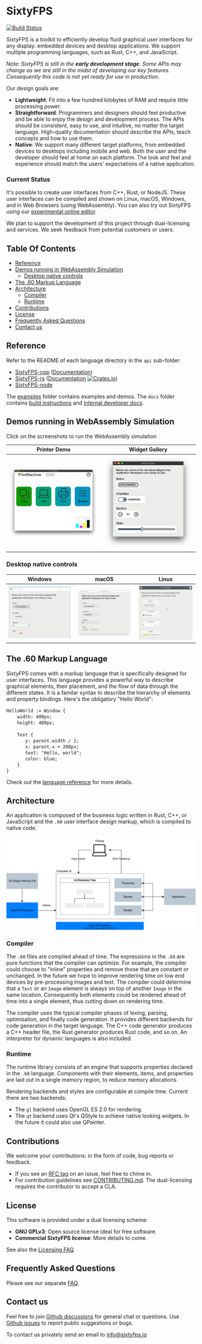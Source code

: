 # SixtyFPS  <!-- omit in toc -->

[![Build Status](https://github.com/sixtyfpsui/sixtyfps/workflows/CI/badge.svg)](https://github.com/sixtyfpsui/sixtyfps/actions)

SixtyFPS is a toolkit to efficiently develop fluid graphical user interfaces for any display: embedded devices and desktop applications. We support multiple programming languages, such as
Rust, C++, and JavaScript.

*Note: SixtyFPS is still in the **early development stage**. Some APIs may change as we are still in the
midst of developing our key features. Consequently this code is not yet ready for use in production.*


Our design goals are:

 - **Lightweight**: Fit into a few hundred kilobytes of RAM and require little processing power.
 - **Straightforward**: Programmers and designers should feel productive and be able to enjoy the design and development process.
   The APIs should be consistent, easy to use, and intuitive, no matter the target language. High-quality documentation
   should describe the APIs, teach concepts and how to use them.
 - **Native**: We support many different target platforms, from embedded devices to desktops including mobile and web. Both the user and the developer should feel at
   home on each platform. The look and feel and experience should match the users' expectations of a
   native application.

### Current Status

It's possible to create user interfaces from C++, Rust, or NodeJS. These user interfaces can be compiled and
shown on Linux, macOS, Windows, and in Web Browsers (using WebAssembly). You can also try out SixtyFPS using
our [experimental online editor](https://sixtyfps.io/editor).

We plan to support the development of this project through dual-licensing and services. We seek feedback
from potential customers or users.

## Table Of Contents  <!-- omit in toc -->

- [Reference](#reference)
- [Demos running in WebAssembly Simulation](#demos-running-in-webassembly-simulation)
  - [Desktop native controls](#desktop-native-controls)
- [The .60 Markup Language](#the-60-markup-language)
- [Architecture](#architecture)
  - [Compiler](#compiler)
  - [Runtime](#runtime)
- [Contributions](#contributions)
- [License](#license)
- [Frequently Asked Questions](#frequently-asked-questions)
- [Contact us](#contact-us)

## Reference

Refer to the README of each language directory in the `api` sub-folder:

 * [SixtyFPS-cpp](api/sixtyfps-cpp) ([Documentation](https://www.sixtyfps.io/docs/cpp))
 * [SixtyFPS-rs](api/sixtyfps-rs) ([Documentation](https://www.sixtyfps.io/docs/rust/sixtyfps/) [![Crates.io](https://img.shields.io/crates/v/sixtyfps)](https://crates.io/crates/sixtyfps))
 * [SixtyFPS-node](api/sixtyfps-node)

The [examples](/examples) folder contains examples and demos. The `docs` folder contains [build instructions](docs/building.md) and [internal developer docs](docs/development.md).


## Demos running in WebAssembly Simulation

Click on the screenshots to run the WebAssembly simulation

| Printer Demo | Widget Gallery |
|--------------|----------------|
| [![Screenshot of the Printer Demo](resources/printerdemo_screenshot.png "Printer Demo")](https://www.sixtyfps.io/demos/printerdemo/) | [![Screenshot of the Gallery Demo](resources/gallery_screenshot.png "Gallery Demo")](https://www.sixtyfps.io/demos/gallery/) |

### Desktop native controls

| Windows | macOS | Linux |
|---------|-------|-------|
| ![Screenshot of the Gallery on Windows](resources/gallery_win_screenshot.png "Gallery") | ![Screenshot of the Gallery on macOS](resources/gallery_mac_screenshot.png "Gallery") | ![Screenshot of the Gallery on Linux](resources/gallery_linux_screenshot.png "Gallery") |

## The .60 Markup Language

SixtyFPS comes with a markup language that is specifically designed for user interfaces. This language provides a
powerful way to describe graphical elements, their placement, and the flow of data through the different states. It is a familar syntax to describe the hierarchy of elements and property bindings. Here's the obligatory "Hello World":

```60
HelloWorld := Window {
    width: 400px;
    height: 400px;

    Text {
       y: parent.width / 2;
       x: parent.x + 200px;
       text: "Hello, world";
       color: blue;
    }
}
```

Check out the [language reference](docs/langref.md) for more details.

## Architecture

An application is composed of the business logic written in Rust, C++, or JavaScript and the `.60` user interface design markup, which
is compiled to native code.

![Architecture Overview](resources/architecture.drawio.svg)

### Compiler

The `.60` files are compiled ahead of time. The expressions in the `.60` are pure functions that the
compiler can optimize. For example, the compiler could choose to "inline" properties and remove those
that are constant or unchanged. In the future we hope to improve rendering time on low end devices by
pre-processing images and text. The compiler could determine that a `Text` or an `Image` element is
always on top of another `Image` in the same location. Consequently both elements could be rendered ahead
of time into a single element, thus cutting down on rendering time.

The compiler uses the typical compiler phases of lexing, parsing, optimisation, and finally code
generation. It provides different backends for code generation in the target language. The C++ code
generator produces a C++ header file, the Rust generator produces Rust code, and so on. An interpreter
for dynamic languages is also included.

### Runtime

The runtime library consists of an engine that supports properties declared in the `.60` language.
Components with their elements, items, and properties are laid out in a single memory region, to reduce
memory allocations.

Rendering backends and styles are configurable at compile time. Current there are two backends:

 * The `gl` backend uses OpenGL ES 2.0 for rendering.
 * The `qt` backend uses Qt's QStyle to achieve native looking widgets. In the future it could also use
   QPainter.

## Contributions

We welcome your contributions: in the form of code, bug reports or feedback.

 * If you see an [RFC tag](https://github.com/sixtyfpsui/sixtyfps/labels/rfc) on an issue, feel free to
   chime in.
 * For contribution guidelines see [CONTRIBUTING.md](CONTRIBUTING.md). The dual-licensing requires the
   contributor to accept a CLA.

## License

This software is provided under a dual licensing scheme:

 - **GNU GPLv3**: Open source license ideal for free software.
 - **Commercial SixtyFPS license**: More details to come.

See also the [Licensing FAQ](FAQ.md#licensing)

## Frequently Asked Questions

Please see our separate [FAQ](FAQ.md).

## Contact us

Feel free to join [Github discussions](https://github.com/sixtyfpsui/sixtyfps/discussions) for general chat or questions. Use [Github issues](https://github.com/sixtyfpsui/sixtyfps/issues) to report public suggestions or bugs.

To contact us privately send an email to info@sixtyfps.io
